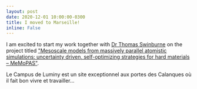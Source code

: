 ```yaml
---
layout: post
date: 2020-12-01 10:00:00-0300
title: I moved to Marseille!
inline: False
---
```


I am excited to start my work together with [Dr Thomas Swinburne](https://tomswinburne.github.io/) on the project titled ["Mesoscale models from massively parallel atomistic simulations: uncertainty driven, self-optimizing strategies for hard materials – MeMoPAS"](https://anr.fr/Project-ANR-19-CE46-0006).

<div class="row">
    <div class="col-sm mt-3 mt-md-0">
        <img class="img-fluid rounded z-depth-1" src="{{ '/assets/img/Lyminy.jpg' | relative_url }}" alt="" title="Accueil de Luminy"/>
    </div>
</div>
<div class="caption">
    Le Campus de Luminy est un site exceptionnel aux portes des Calanques où il fait bon vivre et travailler...
</div>
